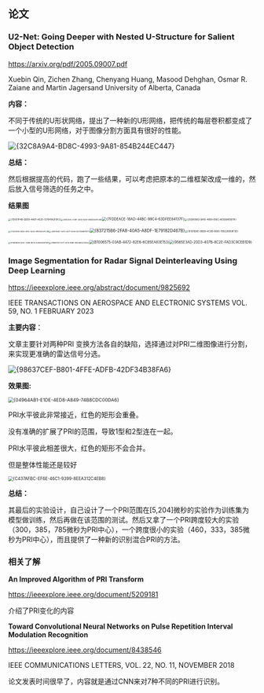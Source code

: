 ## **论文**

### **U2-Net: Going Deeper with Nested U-Structure for Salient Object Detection**

 https://arxiv.org/pdf/2005.09007.pdf

Xuebin Qin, Zichen Zhang, Chenyang Huang, Masood Dehghan, Osmar R. Zaiane and Martin Jagersand University of Alberta, Canada

**内容：**

不同于传统的U形状网络，提出了一种新的U形网络，把传统的每层卷积都变成了一个小型的U形网络，对于图像分割方面具有很好的性能。

![{32C8A9A4-BD8C-4993-9A81-854B244EC447}](images/%7B32C8A9A4-BD8C-4993-9A81-854B244EC447%7D.png)

**总结：**

然后根据提高的代码，跑了一些结果，可以考虑把原本的二维框架改成一维的，然后放入信号筛选的任务之中。

**结果图**

<img src="images/%7B7D001F4B-DDE8-4A97-A525-137641A2F9F2%7D.png" alt="{7D001F4B-DDE8-4A97-A525-137641A2F9F2}" style="zoom: 33%;" /><img src="images/%7B415E3DAC-A38F-43DD-825A-0BBDD54F508E%7D.png" alt="{415E3DAC-A38F-43DD-825A-0BBDD54F508E}" style="zoom:25%;" /><img src="images/%7B7FDDEACE-18AD-44BC-99C4-63DFEE84137F%7D.png" alt="{7FDDEACE-18AD-44BC-99C4-63DFEE84137F}" style="zoom: 50%;" /><img src="images/%7B25D80963-9A16-4689-B16C-AE928A15B11F%7D.png" alt="{25D80963-9A16-4689-B16C-AE928A15B11F}" style="zoom:33%;" />

<img src="images/%7B7C647A80-5B26-4F9C-8234-91B394A2FC4B%7D.png" alt="{7C647A80-5B26-4F9C-8234-91B394A2FC4B}" style="zoom: 25%;" /><img src="images/%7B4967A6D7-0AF2-4D71-93A9-DD73568E7B77%7D.png" alt="{4967A6D7-0AF2-4D71-93A9-DD73568E7B77}" style="zoom:25%;" /><img src="images/%7B837215B6-2FA8-40A5-A8DF-1E79182D467B%7D.png" alt="{837215B6-2FA8-40A5-A8DF-1E79182D467B}" style="zoom:60%;" /><img src="images/%7B1F591D8E-0BD8-4CDB-8665-1EB226B59F3D%7D.png" alt="{1F591D8E-0BD8-4CDB-8665-1EB226B59F3D}" style="zoom: 33%;" />

<img src="images/%7B1F3BDBD8-5D3C-436B-B9CA-E29E65EB71BF%7D.png" alt="{1F3BDBD8-5D3C-436B-B9CA-E29E65EB71BF}" style="zoom:25%;" /><img src="images/%7BFB9ED191-5071-401A-85BF-DB24BA4C555A%7D.png" alt="{FB9ED191-5071-401A-85BF-DB24BA4C555A}" style="zoom:25%;" /><img src="images/%7BB1006575-03AB-4472-82E6-6C85EA83E153%7D.png" alt="{B1006575-03AB-4472-82E6-6C85EA83E153}" style="zoom: 50%;" /><img src="images/%7B9565E3AD-20D3-407B-8C2E-FAD3C9CEB1D9%7D.png" alt="{9565E3AD-20D3-407B-8C2E-FAD3C9CEB1D9}" style="zoom: 50%;" />

### **Image Segmentation for Radar Signal Deinterleaving Using Deep Learning**

https://ieeexplore.ieee.org/abstract/document/9825692

IEEE TRANSACTIONS ON AEROSPACE AND ELECTRONIC SYSTEMS VOL. 59, NO. 1 FEBRUARY 2023

**主要内容**：

文章主要针对两种PRI 变换方法各自的缺陷，选择通过对PRI二维图像进行分割，来实现更准确的雷达信号分选。

![{98637CEF-B801-4FFE-ADFB-42DF34B38FA6}](images/%7B98637CEF-B801-4FFE-ADFB-42DF34B38FA6%7D.png)

**效果图:**

<img src="images/%7B04964AB1-E1DE-4ED8-A849-74B8CDC00DA6%7D.png" alt="{04964AB1-E1DE-4ED8-A849-74B8CDC00DA6}" style="zoom:67%;" />

PRI水平彼此非常接近，红色的矩形会重叠。

没有准确的扩展了PRI的范围，导致1型和2型连在一起。

PRI水平彼此相差很大，红色的矩形不会合并。 

但是整体性能还是较好

<img src="images/%7BC437AFBC-EF6E-46C1-9399-8EEA312C4EB8%7D.png" alt="{C437AFBC-EF6E-46C1-9399-8EEA312C4EB8}" style="zoom:60%;" />

**总结：**

其最后的实验设计，自己设计了一个PRI范围在[5,204]微秒的实验作为训练集为模型做训练，然后再做在该范围的测试。然后又拿了一个PRI跨度较大的实验（300，385，785微秒为PRI中心），一个跨度很小的实验（460，333，385微秒为PRI中心），而且提供了一种新的识别混合PRI的方法。

### **相关了解**

**An Improved Algorithm of PRI Transform**

https://ieeexplore.ieee.org/document/5209181

介绍了PRI变化的内容

**Toward Convolutional Neural Networks on Pulse Repetition Interval Modulation Recognition**

https://ieeexplore.ieee.org/document/8438546

IEEE COMMUNICATIONS LETTERS, VOL. 22, NO. 11, NOVEMBER 2018

论文发表时间很早了，内容就是通过CNN来对7种不同的PRI进行识别。
